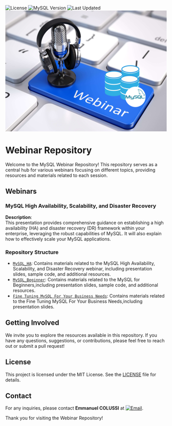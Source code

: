 ![License](https://img.shields.io/badge/license-MIT-green)
![MySQL Version](https://img.shields.io/badge/MySQL-9.0-blue)
![Last Updated](https://img.shields.io/badge/last%20update-February%202025-yellow)
![webinar](imgs/webinar.png)
# Webinar Repository

Welcome to the MySQL Webinar Repository! This repository serves as a central hub for various webinars focusing on different topics, providing resources and materials related to each session. 

## Webinars

### MySQL High Availability, Scalability, and Disaster Recovery

**Description**:  
This presentation provides comprehensive guidance on establishing a high availability (HA) and disaster recovery (DR) framework within your enterprise, leveraging the robust capabilities of MySQL. It will also explain how to effectively scale your MySQL applications.


### Repository Structure

- [`MySQL_HA`](MySQL_HA): Contains materials related to the MySQL High Availability, Scalability, and Disaster Recovery webinar, including presentation slides, sample code, and additional resources.
- [`MySQL_Beginner`](MySQL_Beginner_FR): Contains materials related to the MySQL for Beginners,including presentation slides, sample code, and additional resources.
- [`Fine Tuning MySQL For Your Business Needs`](MySQL_PERF): Contains materials related to the Fine Tuning MySQL For Your Business Needs,including presentation slides.

## Getting Involved

We invite you to explore the resources available in this repository. If you have any questions, suggestions, or contributions, please feel free to reach out or submit a pull request!

## License

This project is licensed under the MIT License. See the [LICENSE](LICENSE) file for details.

## Contact

For any inquiries, please contact **Emmanuel COLUSSI** at [![Email](https://img.shields.io/badge/Email-%20-blue?style=flat&logo=icloud)](mailto:emmanuel.colussi@oracle.com).

Thank you for visiting the Webinar Repository!
